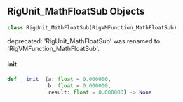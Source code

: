 ## RigUnit_MathFloatSub Objects

```python
class RigUnit_MathFloatSub(RigVMFunction_MathFloatSub)
```

deprecated: 'RigUnit_MathFloatSub' was renamed to 'RigVMFunction_MathFloatSub'.

<a id="unreal.RigUnit_MathFloatSub.__init__"></a>

#### __init__

```python
def __init__(a: float = 0.000000,
             b: float = 0.000000,
             result: float = 0.000000) -> None
```

<a id="unreal.RigVMFunction_MathFloatMul"></a>